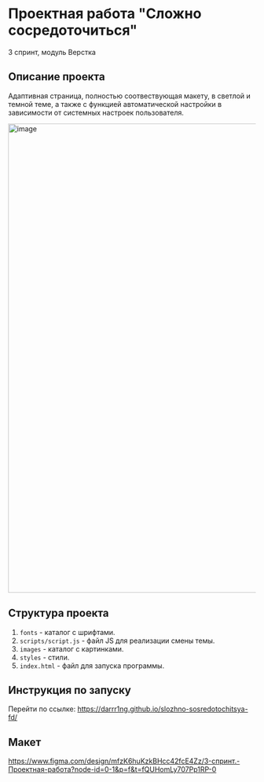 # Проектная работа "Сложно сосредоточиться"
3 спринт, модуль Верстка

## Описание проекта
Адаптивная страница, полностью соотвествующая макету, в светлой и темной теме, а также с функцией автоматической настройки в зависимости от системных настроек пользователя.

<img width="1900" height="955" alt="image" src="https://github.com/user-attachments/assets/28295caf-4a69-40f1-9506-1c2fb3685631" />

## Структура проекта
1. `fonts` - каталог с шрифтами.
2. `scripts/script.js` - файл JS для реализации смены темы.
3. `images` - каталог с картинками.
4. `styles` - стили.
6. `index.html` - файл для запуска программы.

## Инструкция по запуску
Перейти по ссылке: https://darrr1ng.github.io/slozhno-sosredotochitsya-fd/

## Макет
https://www.figma.com/design/mfzK6huKzkBHcc42fcE4Zz/3-спринт.-Проектная-работа?node-id=0-1&p=f&t=fQUHomLy707Pp1RP-0
